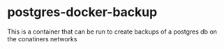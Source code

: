 # postgres-docker-backup
This is a container that can be run to create backups of a postgres db on the conatiners networks
